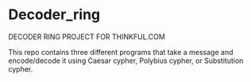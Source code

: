 # Decoder_ring

DECODER RING PROJECT FOR THINKFUL.COM

This repo contains three different programs that take a message and encode/decode it using Caesar cypher, Polybius cypher, or Substitution cypher.
